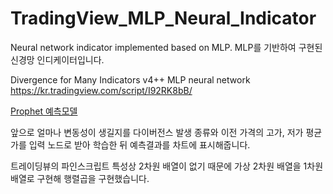 # TradingView_MLP_Neural_Indicator

Neural network indicator implemented based on MLP. MLP를 기반하여 구현된 신경망 인디케이터입니다.

Divergence for Many Indicators v4++ MLP neural network
https://kr.tradingview.com/script/I92RK8bB/

[Prophet 예측모델](/Prophet_Coin_Ai.ipynb)

앞으로 얼마나 변동성이 생길지를 다이버전스 발생 종류와 이전 가격의 고가, 저가 평균가를 입력 노드로 받아
학습한 뒤 예측결과를 차트에 표시해줍니다.

트레이딩뷰의 파인스크립트 특성상 2차원 배열이 없기 때문에
가상 2차원 배열을 1차원 배열로 구현해 행렬곱을 구현했습니다.
